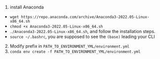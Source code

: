 1. install Anaconda
* `wget https://repo.anaconda.com/archive/Anaconda3-2022.05-Linux-x86_64.sh`
* `chmod +x Anaconda3-2022.05-Linux-x86_64.sh`
* `./Anaconda3-2022.05-Linux-x86_64.sh`, and follow the installation steps.
* `source ~/.bashrc`, you are supposed to see the `(base)` leading your CLI
2. Modify prefix in `PATH_TO_ENVIRONMENT_YML/environment.yml`
3. `conda env create -f PATH_TO_ENVIRONMENT_YML/environment.yml`
